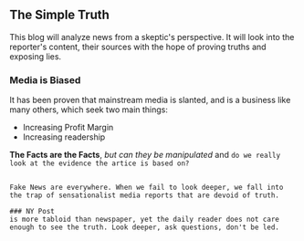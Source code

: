 ## The Simple Truth
This blog will analyze news from a skeptic's perspective. It will look into the reporter's content, their sources with the hope of proving truths and exposing lies. 

### Media is Biased
It has been proven that mainstream media is slanted, and is a business like many others, which seek two main things:
- Increasing Profit Margin
- Increasing readership

**The Facts are the Facts**, _but can they be manipulated_ and `do we really look at the evidence the artice is based on?`


```

Fake News are everywhere. When we fail to look deeper, we fall into the trap of sensationalist media reports that are devoid of truth. 

### NY Post
is more tabloid than newspaper, yet the daily reader does not care enough to see the truth. Look deeper, ask questions, don't be led. 
